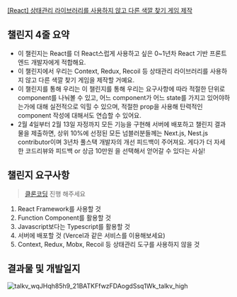 [[React] 상태관리 라이브러리를 사용하지 않고 다른 색깔 찾기 게임 제작](https://www.numble.it/45cee9d3-49ad-4f67-9d2a-14607c2eeba7?fbclid=IwAR27uu2OrBTUQCh89yp9XNxgEyhMfjOj7LtXyZPTwHxq8Yqo5DKUC29H1Hc_aem_AWGXPpZMrf0D-50GhLvDobF6GpiR_mPj7TqOvu1MzDQzJKFxeeWr50jw2G3bcFwo4Z4qo6OCo5_ULyI8QyktyCldIVfMltngOI4mlInP7Vqi5cTH1S3TTLkb0WZrlofAVqA)

## 챌린지 4줄 요약

- 이 챌린지는 React를 더 React스럽게 사용하고 싶은 0~1년차 React 기반 프론트엔드 개발자에게 적합해요.
- 이 챌린지에서 우리는 Context, Redux, Recoil 등 상태관리 라이브러리를 사용하지 않고 다른 색깔 찾기 게임을 제작할 거예요.
- 이 챌린지를 통해 우리는 이 챌린지를 통해 우리는 요구사항에 따라 적절한 단위로 component를 나눠볼 수 있고, 어느 component가 어느 state를 가지고 있어야하는가에 대해 실전적으로 익힐 수 있으며, 적절한 prop을 사용해 탄력적인 component 작성에 대해서도 연습할 수 있어요.
- 2월 4일부터 2월 13일 자정까지 모든 기능을 구현해 서버에 배포하고 챌린지 결과물을 제출하면, 상위 10%에 선정된 모든 넘블러분들께는 Next.js, Nest.js contributor이며 3년차 풀스택 개발자의 개선 피드백이 주어져요. 게다가 더 자세한 코드리뷰와 피드백 or 상금 10만원 을 선택해서 얻어갈 수 있다는 사실!

## 챌린지 요구사항

> [클론코딩](https://numble-react.vercel.app/) 진행 해주세요

1. React Framework를 사용할 것
2. Function Component를 활용할 것
3. Javascript보다는 Typescript를 활용할 것
4. 서버에 배포할 것 (Vercel과 같은 서비스를 이용해보세요)
5. Context, Redux, Mobx, Recoil 등 상태관리 도구를 사용하지 않을 것

## 결과물 및 개발일지

![talkv_wqJHqh85h9_21BATKFfwzFDAogdSsq1Wk_talkv_high](https://user-images.githubusercontent.com/33216504/152642896-e4898520-1c25-4fcf-a182-aeaef64d836c.gif)
